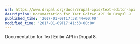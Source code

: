 ```yaml
---
url: https://www.drupal.org/docs/drupal-apis/text-editor-api
description: Documentation for Text Editor API in Drupal 8.
published_time: '2017-01-09T17:38:44+00:00'
modified_time: '2017-01-09T17:41:53+00:00'
---
```

Documentation for Text Editor API in Drupal 8.